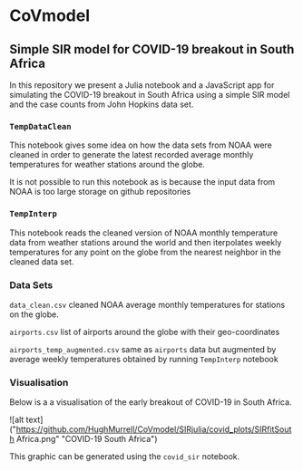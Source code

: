 # CoVmodel

## Simple SIR model for COVID-19 breakout in South Africa

In this repository we present a Julia notebook and a JavaScript app for
simulating the COVID-19 breakout in South Africa using a simple SIR model
and the case counts from John Hopkins data set.

### `TempDataClean`

This notebook gives some idea on how the data sets from NOAA were cleaned
in order to generate the latest recorded average monthly temperatures for
weather stations around the globe.

It is not possible to run this notebook as is because the input data from
NOAA is too large storage on github repositories


### `TempInterp`

This notebook reads the cleaned version of NOAA monthly temperature data from weather stations
around the world and then iterpolates weekly temperatures for any point on the globe
from the nearest neighbor in the cleaned data set.

### Data Sets

`data_clean.csv` cleaned NOAA average monthly temperatures for stations on the globe.

`airports.csv` list of airports around the globe with their geo-coordinates

`airports_temp_augmented.csv` same as `airports` data but augmented by average weekly temperatures
obtained by running `TempInterp` notebook


### Visualisation

Below is a a visualisation of the early breakout of COVID-19 in South Africa.

![alt text]("https://github.com/HughMurrell/CoVmodel/SIRjulia/covid_plots/SIRfitSouth Africa.png" "COVID-19 South Africa")

This graphic can be generated using the `covid_sir` notebook.

